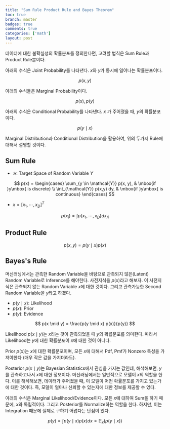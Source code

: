 ```yaml
---
title: "Sum Rule Product Rule and Bayes Theorem"
toc: true
branch: master
badges: true
comments: true
categories: ['math']
layout: post
---
```




데이터에 대한 불확실성의 확률분포를 정의한다면, 고려할 법칙은 Sum Rule과 Product Rule뿐이다.



아래의 수식은 Joint Probability를 나타낸다. $x$와 $y$가 동시에 일어나는 확률분포이다.

$$
p(x, y)
$$

아래의 수식들은 Marginal Probability이다.

$$
p(x), p(y)
$$




아래의 수식은 Conditional Probability를 나타낸다. $x$ 가 주어졌을 때,  $y$의 확률분포이다.

$$
p(y \mid x)
$$


Marginal Distribution과 Conditional Distribution을 활용하여, 위의 두가지 Rule에 대해서 설명할 것이다.



## Sum Rule

- $\mathcal{Y}$: Target Space of Random Variable $Y$

$$
p(x) =
\begin{cases}
\sum_{y \in \mathcal{Y}} p(x, y), & \mbox{if }y\mbox{ is discrete} \\
\int_{\mathcal{Y}} p(x,y) dy, & \mbox{if }y\mbox{ is continuous}
\end{cases}
$$

- $x = [x_1, \cdots, x_D] ^T$

$$
p(x_i) = \int p(x_1, \cdots, x_D) dx_{/i}
$$





## Product Rule	

$$
p(x, y) = p(y \mid x) p(x)
$$





## Bayes's Rule

머신러닝에서는 관측한 Random Variable을 바탕으로 관측되지 않은(Latent) Random Variable로 Inference를 해야한다. 사전지식을 $p(x)$라고 해보자. 이 사전지식은 관측되지 않는 Random Variable $x$에 대한 것이다. 그리고 관측가능한 Second Random Variable을 $y$라고 하겠다.

- $p(y \mid x)$: Likelihood
- $p(x)$: Prior
- $p(y)$: Evidence

$$
p(x \mid y) = \frac{p(y \mid x) p(x)}{p(y)}
$$





Likelihood $p(x \mid y)$는 $x$라는 것이 관측되었을 때 $y$의 확률분포를 의미한다. 따라서 Likelihood는 $y$에 대한 확률분포이 $x$에 대한 것이 아니다.

Prior $p(x)$는 $x$에 대한 확률분포이며, 모든 $x$에 대해서 Pdf, Pmf가 Nonzero 특성을 가져야한다 (매우 작은 값을 가지더라도).

Posterior $p(x \mid y)$는 Bayesian Statistics에서 관심을 가지는 값인데, 해석해보면, $y$를 관측하고나서 $x$에 대한 정보이다. 머신러닝에서는 일반적으로 모델이 $x$의 역할을 한다. 이를 해석해보면, 데이터가 주어졌을 때, 이 모델이 어떤 확률분포를 가지고 있는가에 대한 것이다. 즉, 모델이 얼마나 신뢰할 수 있는지에 대한 정보를 제공할 수 있다.



아래의 수식은 Marginal Likelihood/Evidence이다. 모든 $x$에 대하여 Sum을 하기 때문에, $x$와 독립적이다. 그리고 Posterior를 Normalize하는 역할을 한다. 하지만, 이는 Integration 때문에 실제로 구하기 어렵다는 단점이 있다.

$$
p(y) = \int p(y\mid x) p(x) dx = \mathbb{E}_x(p(y \mid x))
$$

